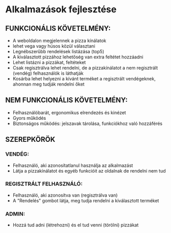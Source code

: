 # Alkalmazások fejlesztése
## FUNKCIONÁLIS KÖVETELMÉNY:
- A weboldalon megjelennek a pizza kínálatok
- lehet vega vagy húsos közül választani
- Legnébszerűbb rendelések listázása (top5)
- A kiválasztott pizzához lehetőség van extra feltétet hozzáadni
- Lehet listázni a pizzákat, feltéteket
- Csak regisztrálva lehet rendelni, de a pizzakínálatot a nem regisztrált (vendég) felhasználók is láthatják
- Kosárba lehet helyezni a kívánt terméket a regisztrált vendégeknek, ahonnan meg tudják rendelni őket
## NEM FUNKCIONÁLIS KÖVETELMÉNY:
- Felhasználóbarát, ergonomikus elrendezés és kinézet
- Gyors működés
- Biztonságos működés: jelszavak tárolása, funkciókhoz való hozzáférés
## SZEREPKÖRÖK
### VENDÉG:
- Felhasználó, aki azonosítatlanul használja az alkalmazást
- Látja a pizzakínálatot és egyéb funkcióit az oldalnak de rendelni nem tud
### REGISZTRÁLT FELHASZNÁLÓ:
- Felhasználó, aki azonosítva van (regisztrálva van)
- A "Rendelés" gombot látja, meg tudja rendelni a kiválasztott terméket
### ADMIN:
- Hozzá tud adni (létrehozni) és el tud venni (törölni) pizzákat
